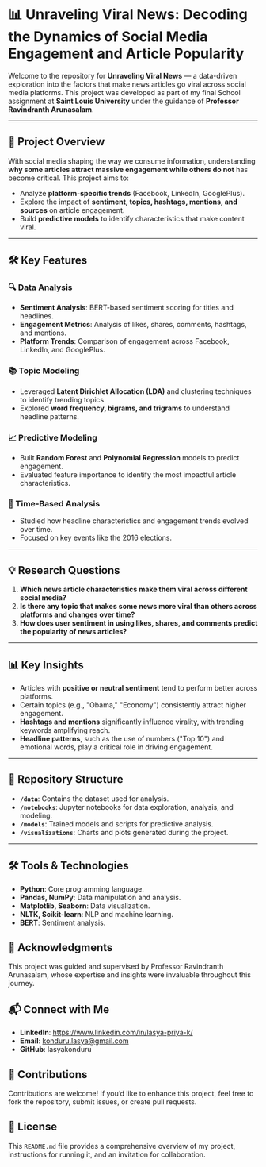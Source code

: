 # 📊 Unraveling Viral News: Decoding the Dynamics of Social Media Engagement and Article Popularity

Welcome to the repository for **Unraveling Viral News** — a data-driven exploration into the factors that make news articles go viral across social media platforms. This project was developed as part of my final School assignment at **Saint Louis University** under the guidance of **Professor Ravindranth Arunasalam**.

---

## 🚀 Project Overview

With social media shaping the way we consume information, understanding **why some articles attract massive engagement while others do not** has become critical. This project aims to:
- Analyze **platform-specific trends** (Facebook, LinkedIn, GooglePlus).
- Explore the impact of **sentiment, topics, hashtags, mentions, and sources** on article engagement.
- Build **predictive models** to identify characteristics that make content viral.

---

## 🛠️ Key Features

### 🔍 Data Analysis
- **Sentiment Analysis**: BERT-based sentiment scoring for titles and headlines.
- **Engagement Metrics**: Analysis of likes, shares, comments, hashtags, and mentions.
- **Platform Trends**: Comparison of engagement across Facebook, LinkedIn, and GooglePlus.

### 📚 Topic Modeling
- Leveraged **Latent Dirichlet Allocation (LDA)** and clustering techniques to identify trending topics.
- Explored **word frequency, bigrams, and trigrams** to understand headline patterns.

### 📈 Predictive Modeling
- Built **Random Forest** and **Polynomial Regression** models to predict engagement.
- Evaluated feature importance to identify the most impactful article characteristics.

### 📅 Time-Based Analysis
- Studied how headline characteristics and engagement trends evolved over time.
- Focused on key events like the 2016 elections.

---

## 💡 Research Questions

1. **Which news article characteristics make them viral across different social media?**
2. **Is there any topic that makes some news more viral than others across platforms and changes over time?**
3. **How does user sentiment in using likes, shares, and comments predict the popularity of news articles?**

---

## 📊 Key Insights

- Articles with **positive or neutral sentiment** tend to perform better across platforms.
- Certain topics (e.g., "Obama," "Economy") consistently attract higher engagement.
- **Hashtags and mentions** significantly influence virality, with trending keywords amplifying reach.
- **Headline patterns**, such as the use of numbers ("Top 10") and emotional words, play a critical role in driving engagement.

---

## 📁 Repository Structure

- **`/data`**: Contains the dataset used for analysis.
- **`/notebooks`**: Jupyter notebooks for data exploration, analysis, and modeling.
- **`/models`**: Trained models and scripts for predictive analysis.
- **`/visualizations`**: Charts and plots generated during the project.

---

## 🛠️ Tools & Technologies
- **Python**: Core programming language.
- **Pandas, NumPy**: Data manipulation and analysis.
- **Matplotlib, Seaborn**: Data visualization.
- **NLTK, Scikit-learn**: NLP and machine learning.
- **BERT**: Sentiment analysis.

## 🌟 Acknowledgments
This project was guided and supervised by Professor Ravindranth Arunasalam, whose expertise and insights were invaluable throughout this journey.

## 📬 Connect with Me
- **LinkedIn**: https://www.linkedin.com/in/lasya-priya-k/
- **Email**: konduru.lasya@gmail.com
- **GitHub**: lasyakonduru

## 🤝 Contributions
Contributions are welcome! If you’d like to enhance this project, feel free to fork the repository, submit issues, or create pull requests.

## 📜 License
This `README.md` file provides a comprehensive overview of my project, instructions for running it, and an invitation for collaboration.
